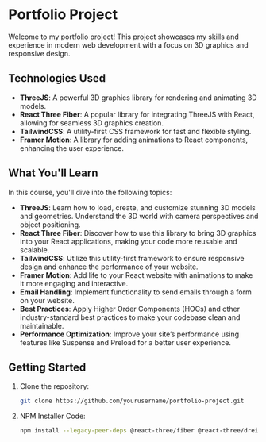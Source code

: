 # Portfolio Project

Welcome to my portfolio project! This project showcases my skills and experience in modern web development with a focus on 3D graphics and responsive design.

## Technologies Used

- **ThreeJS**: A powerful 3D graphics library for rendering and animating 3D models.
- **React Three Fiber**: A popular library for integrating ThreeJS with React, allowing for seamless 3D graphics creation.
- **TailwindCSS**: A utility-first CSS framework for fast and flexible styling.
- **Framer Motion**: A library for adding animations to React components, enhancing the user experience.

## What You'll Learn

In this course, you'll dive into the following topics:

- **ThreeJS**: Learn how to load, create, and customize stunning 3D models and geometries. Understand the 3D world with camera perspectives and object positioning.
- **React Three Fiber**: Discover how to use this library to bring 3D graphics into your React applications, making your code more reusable and scalable.
- **TailwindCSS**: Utilize this utility-first framework to ensure responsive design and enhance the performance of your website.
- **Framer Motion**: Add life to your React website with animations to make it more engaging and interactive.
- **Email Handling**: Implement functionality to send emails through a form on your website.
- **Best Practices**: Apply Higher Order Components (HOCs) and other industry-standard best practices to make your codebase clean and maintainable.
- **Performance Optimization**: Improve your site’s performance using features like Suspense and Preload for a better user experience.

## Getting Started

1. Clone the repository:
   ```bash
   git clone https://github.com/yourusername/portfolio-project.git

2. NPM Installer Code:
   ```bash
   npm install --legacy-peer-deps @react-three/fiber @react-three/drei maath react-tilt react-vertical-timeline-component @emailjs/browser framer-motion react-router-do
